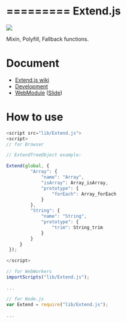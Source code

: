 =========
Extend.js
=========

![](https://travis-ci.org/uupaa/Extend.js.png)

Mixin, Polyfill, Fallback functions.

# Document

- [Extend.js wiki](https://github.com/uupaa/Extend.js/wiki/Extend)
- [Development](https://github.com/uupaa/WebModule/wiki/Development)
- [WebModule](https://github.com/uupaa/WebModule) ([Slide](http://uupaa.github.io/Slide/slide/WebModule/index.html))


# How to use

```js
<script src="lib/Extend.js">
<script>
// for Browser

// ExtendTreeObject example:

Extend(global, {
         "Array": {
             "name": "Array",
             "isArray": Array_isArray,
             "prototype": {
                 "forEach": Array_forEach
             }
         },
         "String": {
             "name": "String",
             "prototype": {
                 "trim": String_trim
             }
         }
     }
 });

</script>
```

```js
// for WebWorkers
importScripts("lib/Extend.js");

...
```

```js
// for Node.js
var Extend = require("lib/Extend.js");

...
```

